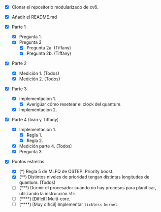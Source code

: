 - [x] Clonar el repositorio modularizado de xv6.

- [x] Añadir el README.md

- [x] Parte 1
    - [x] Pregunta 1.
    - [x] Pregunta 2
        - [x] Pregunta 2a. (Tiffany)
        - [x] Pregunta 2b. (Tiffany)
- [x] Parte 2
    - [x] Medición 1. (Todos)
    - [x] Medición 2. (Todos)
- [x] Parte 3
    - [x] Implementación 1.
        - [x] Averigüar cómo resetear el clock del quantum.
    - [x] Implementación 2.
- [x] Parte 4 (Iván y Tiffany)
    - [x] Implementación 1.
        - [x] Regla 1.
        - [x] Regla 2.
    - [x] Medición parte 4. (Todos)
    - [x] Pregunta 3.

- [x] Puntos estrellas
    - [x] (*) Regla 5 de MLFQ de OSTEP: Priority boost.
    - [x] (**) Distintos niveles de prioridad tengan distintas longitudes de quantum. (Todos)
    - [ ] (***) Dormir el procesador cuando no hay procesos para planificar, utilizando la instrucción `hlt`.
    - [ ] (****) [Difícil] Multi-core.
    - [ ] (****) [Muy difícil] Implementar `tickless kernel`.